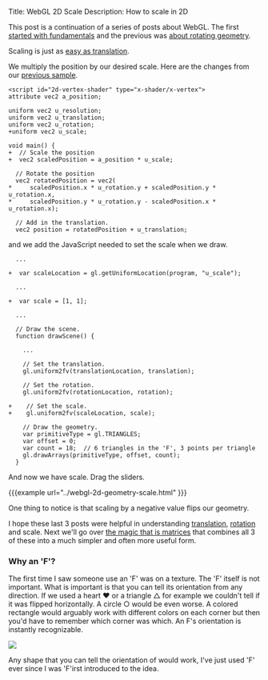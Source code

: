 ﻿Title: WebGL 2D Scale
Description: How to scale in 2D

This post is a continuation of a series of posts about WebGL.  The first
[started with fundamentals](webgl-fundamentals.html) and the previous was
[about rotating geometry](webgl-2d-rotation.html).

Scaling is just as [easy as translation](webgl-2d-translation.html).

We multiply the position by our desired scale.  Here are the changes from
our [previous sample](webgl-2d-rotation.html).

```
<script id="2d-vertex-shader" type="x-shader/x-vertex">
attribute vec2 a_position;

uniform vec2 u_resolution;
uniform vec2 u_translation;
uniform vec2 u_rotation;
+uniform vec2 u_scale;

void main() {
+  // Scale the position
+  vec2 scaledPosition = a_position * u_scale;

  // Rotate the position
  vec2 rotatedPosition = vec2(
*     scaledPosition.x * u_rotation.y + scaledPosition.y * u_rotation.x,
*     scaledPosition.y * u_rotation.y - scaledPosition.x * u_rotation.x);

  // Add in the translation.
  vec2 position = rotatedPosition + u_translation;
```

and we add the JavaScript needed to set the scale when we draw.

```
  ...

+  var scaleLocation = gl.getUniformLocation(program, "u_scale");

  ...

+  var scale = [1, 1];

  ...

  // Draw the scene.
  function drawScene() {

    ...

    // Set the translation.
    gl.uniform2fv(translationLocation, translation);

    // Set the rotation.
    gl.uniform2fv(rotationLocation, rotation);

+    // Set the scale.
+    gl.uniform2fv(scaleLocation, scale);

    // Draw the geometry.
    var primitiveType = gl.TRIANGLES;
    var offset = 0;
    var count = 18;  // 6 triangles in the 'F', 3 points per triangle
    gl.drawArrays(primitiveType, offset, count);
  }
```

And now we have scale. Drag the sliders.

{{{example url="../webgl-2d-geometry-scale.html" }}}

One thing to notice is that scaling by a negative value flips our
geometry.

I hope these last 3 posts were helpful in understanding
[translation](webgl-2d-translation.html),
[rotation](webgl-2d-rotation.html) and scale.  Next we'll go over [the
magic that is matrices](webgl-2d-matrices.html) that combines all 3 of
these into a much simpler and often more useful form.

<div class="webgl_bottombar">
<h3>Why an 'F'?</h3>
<p>
The first time I saw someone use an 'F' was on a texture.  The 'F' itself
is not important.  What is important is that you can tell its orientation
from any direction.  If we used a heart ❤ or a triangle △ for example we
couldn't tell if it was flipped horizontally.  A circle ○ would be even
worse.  A colored rectangle would arguably work with different colors on
each corner but then you'd have to remember which corner was which.  An
F's orientation is instantly recognizable.
</p>
<img src="../resources/f-orientation.svg" class="webgl_center"/>
<p>
Any shape that you can tell the orientation of would work, I've just used
'F' ever since I was 'F'irst introduced to the idea.
</p>
</div>




